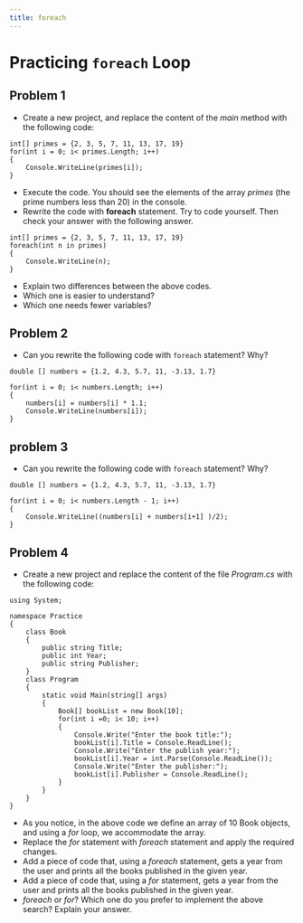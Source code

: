 ```yaml
---
title: foreach
---
```

# Practicing `foreach` Loop
## Problem 1

- Create a new project, and replace the content of the _main_ method with the following code:
```
int[] primes = {2, 3, 5, 7, 11, 13, 17, 19}
for(int i = 0; i< primes.Length; i++)
{
    Console.WriteLine(primes[i]);
}
```
- Execute the code. You should see the elements of the array _primes_ (the prime numbers less than 20) in the console.
- Rewrite the code with **foreach** statement. Try to code yourself. Then check your answer with the following answer.
```
int[] primes = {2, 3, 5, 7, 11, 13, 17, 19}
foreach(int n in primes)
{
    Console.WriteLine(n);
}
```
- Explain two differences between the above codes. 
- Which one is easier to understand?
- Which one needs fewer variables?

## Problem 2

- Can you rewrite the following code with `foreach` statement? Why?

```
double [] numbers = {1.2, 4.3, 5.7, 11, -3.13, 1.7}

for(int i = 0; i< numbers.Length; i++)
{
    numbers[i] = numbers[i] * 1.1;
    Console.WriteLine(numbers[i]);
}
```
## problem 3


- Can you rewrite the following code with `foreach` statement? Why?

```
double [] numbers = {1.2, 4.3, 5.7, 11, -3.13, 1.7}

for(int i = 0; i< numbers.Length - 1; i++)
{   
    Console.WriteLine((numbers[i] + numbers[i+1] )/2);
}
```
## Problem 4
- Create a new project and replace the content of the file _Program.cs_ with the following code:
```
using System;

namespace Practice
{
    class Book
    {
        public string Title;
        public int Year;
        public string Publisher;
    }
    class Program
    {
        static void Main(string[] args)
        {
            Book[] bookList = new Book[10];
            for(int i =0; i< 10; i++)
            {
                Console.Write("Enter the book title:");
                bookList[i].Title = Console.ReadLine();
                Console.Write("Enter the publish year:");
                bookList[i].Year = int.Parse(Console.ReadLine());
                Console.Write("Enter the publisher:");
                bookList[i].Publisher = Console.ReadLine();
            }
        }
    }
}
```
- As you notice, in the above code we define an array of 10 Book objects, and using a _for_ loop, we accommodate the array.
- Replace the _for_ statement with _foreach_ statement and apply the required changes.
- Add a piece of code that, using a _foreach_ statement, gets a year from the user and prints all the books published in the given year.
- Add a piece of code that, using a _for_ statement, gets a year from the user and prints all the books published in the given year. 
- _foreach_ or _for_? Which one do you prefer to implement the above search? Explain your answer.

